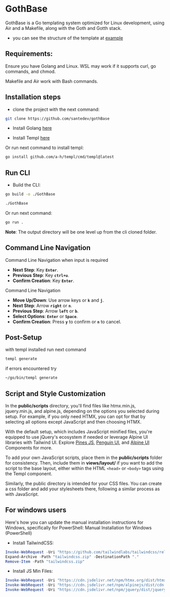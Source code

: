 
# GothBase

GothBase is a Go templating system optimized for Linux development, using Air and a Makefile, along with the Goth and Gotth stack.

- you can see the structure of the template at [example](https://github.com/santedev/gothBase/tree/example)
## Requirements: 
Ensure you have Golang and Linux. WSL may work if it supports curl, go commands, and chmod. 

Makefile and Air work with Bash commands.

## Installation steps
- clone the project with the next command: 
```bash
git clone https://github.com/santedev/gothBase
```

- Install Golang [here](https://go.dev/doc/install)

- Install Templ [here](https://templ.guide/quick-start/installation/)

Or run next command to install templ:
```bash
go install github.com/a-h/templ/cmd/templ@latest
```
## Run CLI
- Build the CLI:
```bash
go build -o ./GothBase
```
```bash
./GothBase
```
Or run next command:

```bash
go run .
```
**Note**: The output directory will be one level up from the cli cloned folder.
## Command Line Navigation
Command Line Navigation when input is required
- **Next Step**: Key **`Enter`**.
- **Previous Step**: Key **`ctrl+u`**.
- **Confirm Creation**: Key **`Enter`**. 

Command Line Navigation

- **Move Up/Down**: Use arrow keys or **`k`** and **`j`**.
- **Next Step**: Arrow **`right`** or **`n`**.
- **Previous Step**: Arrow **`left`** or **`b`**.
- **Select Options**: **`Enter`** or **`Space`**.
- **Confirm Creation**: Press **`y`** to confirm or **`n`** 
    to cancel.
## Post-Setup
with templ installed run next command 
```bash
templ generate
```
if errors encountered try
```bash
~/go/bin/templ generate
```

## Script and Style Customization

In the **public/scripts** directory, you'll find files like htmx.min.js, jquery.min.js, and alpine.js, depending on the options you selected during setup. For example, if you only need HTMX, you can opt for that by selecting all options except JavaScript and then choosing HTMX.

With the default setup, which includes JavaScript minified files, you're equipped to use jQuery's ecosystem if needed or leverage Alpine UI libraries with Tailwind UI. Explore [Pines JS](https://devdojo.com/pines), [Penguin UI](https://www.penguinui.com/), and [Alpine UI](https://alpinejs.dev/components) Components for more.

To add your own JavaScript scripts, place them in the **public/scripts** folder for consistency. Then, include them in **views/layout/** if you want to add the script to the base layout, either within the HTML `<head>` or `<body>` tags using the Templ component.

Similarly, the public directory is intended for your CSS files. You can create a css folder and add your stylesheets there, following a similar process as with JavaScript.

## For windows users

Here's how you can update the manual installation instructions for Windows, specifically for PowerShell:
Manual Installation for Windows (PowerShell)

- Install TailwindCSS:

```powershell
Invoke-WebRequest -Uri "https://github.com/tailwindlabs/tailwindcss/releases/latest/download/tailwindcss-win-x64.zip" -OutFile "tailwindcss.zip"
Expand-Archive -Path "tailwindcss.zip" -DestinationPath "."
Remove-Item -Path "tailwindcss.zip"
```
- Install JS Min Files:

```powershell
Invoke-WebRequest -Uri "https://cdn.jsdelivr.net/npm/htmx.org/dist/htmx.min.js" -OutFile "public/scripts/htmx.min.js"
Invoke-WebRequest -Uri "https://cdn.jsdelivr.net/npm/alpinejs/dist/cdn.min.js" -OutFile "public/scripts/alpine.js"
Invoke-WebRequest -Uri "https://cdn.jsdelivr.net/npm/jquery/dist/jquery.min.js" -OutFile "public/scripts/jquery.min.js"
```